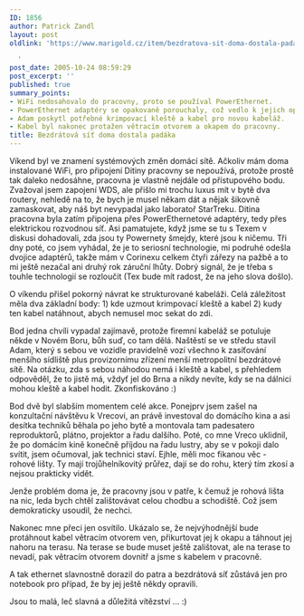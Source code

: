 ```yaml
---
ID: 1856
author: Patrick Zandl
layout: post
oldlink: 'https://www.marigold.cz/item/bezdratova-sit-doma-dostala-padaka

  '
post_date: 2005-10-24 08:59:29
post_excerpt: ''
published: true
summary_points:
- WiFi nedosahovalo do pracovny, proto se používal PowerEthernet.
- PowerEthernet adaptéry se opakovaně porouchaly, což vedlo k jejich opuštění.
- Adam poskytl potřebné krimpovací kleště a kabel pro novou kabeláž.
- Kabel byl nakonec protažen větracím otvorem a okapem do pracovny.
title: Bezdrátová síť doma dostala padáka
---
```


<p>Víkend byl ve znamení systémových změn domácí sítě. Ačkoliv mám doma instalované WiFi, pro připojení Ditiny pracovny se nepoužívá, protože prostě tak daleko nedosáhne, pracovna je vlastně nejdále od přístupového bodu. Zvažoval jsem zapojení WDS, ale přišlo mi trochu luxus mít v bytě dva routery, nehledě na to, že bych je musel někam dát a nějak šikovně zamaskovat, aby náš byt nevypadal jako laboratoř StarTreku. Ditina pracovna byla zatím připojena přes PowerEthernetové adaptéry, tedy přes elektrickou rozvodnou síť. Asi pamatujete, když jsme se tu s Texem v diskusi dohadovali, zda jsou ty Powernety šmejdy, které jsou k ničemu. Tři dny poté, co jsem vyhádal, že je to seriosní technologie, mi podruhé odešla dvojice adaptérů, takže mám v Corinexu celkem čtyři zářezy na pažbě a to mi ještě nezačal ani druhý rok záruční lhůty. Dobrý signál, že je třeba s touhle technologií se rozloučit (Tex bude mít radost, že na jeho slova došlo).</p>

<p>O víkendu přišel pokorný návrat ke strukturované kabeláži. Celá záležitost měla dva základní body: 
1) kde uzmout krimpovací kleště a kabel
2) kudy ten kabel natáhnout, abych nemusel moc sekat do zdi. </p>

<p>Bod jedna chvíli vypadal zajímavě, protože firemní kabeláž se potuluje někde v Novém Boru, bůh suď, co tam dělá. Naštěstí se ve středu stavil Adam, který s sebou ve vozidle pravidelně vozí všechno k zasíťování menšího sídliště plus provizornímu zřízení menší metropolitní bezdrátové sítě. Na otázku, zda s sebou náhodou nemá i kleště a kabel, s přehledem odpověděl, že to jistě má, vždyť jel do Brna a nikdy nevíte, kdy se na dálnici mohou kleště a kabel hodit. Zkonfiskováno :)</p>

<p>Bod dvě byl slabším momentem celé akce. Ponejprv jsem zašel na konzultační návštěvu k Vrecovi, an právě investoval do domácího kina a asi desítka techniků běhala po jeho bytě a montovala tam padesatero reproduktorů, plátno, projektor a řadu dalšího. Poté, co mne Vreco uklidnil, že po domácím kině konečně příjdou na řadu lustry, aby se v pokoji dalo svítit, jsem očumoval, jak technici staví. Ejhle, měli moc fikanou věc - rohové lišty. Ty mají trojůhelníkovitý průřez, dají se do rohu, který tím zkosí a nejsou prakticky vidět. </p>

<p>Jenže problém doma je, že pracovny jsou v patře, k čemuž je rohová lišta na nic, leda bych chtěl zalištovávat celou chodbu a schodiště. Což jsem demokraticky usoudil, že nechci. </p>

<p>Nakonec mne přeci jen osvítilo. Ukázalo se, že nejvýhodnější bude protáhnout kabel větracím otvorem ven, přikurtovat jej k okapu a táhnout jej nahoru na terasu. Na terase se bude muset ještě zalištovat, ale na terase to nevadí, pak větracím otvorem dovnitř a jsme s kabelem v pracovně.</p>

<p>A tak ethernet slavnostně dorazil do patra a bezdrátová síť zůstává jen pro notebook pro případ, že by jej ještě někdy opravili. </p>

<p>Jsou to malá, leč slavná a důležitá vítězství ... :)
</p>